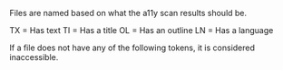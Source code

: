 Files are named based on what the a11y scan results should be.

TX = Has text
TI = Has a title
OL = Has an outline
LN = Has a language 

If a file does not have any of the following tokens, it is considered inaccessible.
